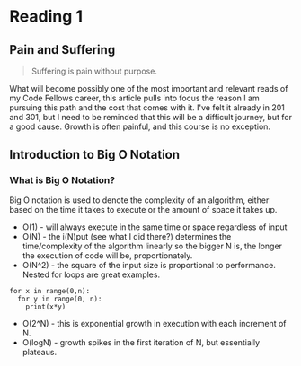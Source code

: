 # Reading 1

## Pain and Suffering

> Suffering is pain without purpose.

What will become possibly one of the most important and relevant reads of my Code Fellows career, this article pulls into focus the reason 
I am pursuing this path and the cost that comes with it. I've felt it already in 201 and 301, but I need to be reminded that this will be 
a difficult journey, but for a good cause. Growth is often painful, and this course is no exception. 

## Introduction to Big O Notation

### What is Big O Notation?

Big O notation is used to denote the complexity of an algorithm, either based on the time it takes to execute or the amount of space it takes up. 

- O(1) - will always execute in the same time or space regardless of input
- O(N) - the i(N)put (see what I did there?) determines the time/complexity of the algorithm linearly so the bigger N is, the longer the execution of code
will be, proportionately.
- O(N^2) - the square of the input size is proportional to performance. Nested for loops are great examples. 
```
for x in range(0,n):
  for y in range(0, n):
    print(x*y)
```
- O(2^N) - this is exponential growth in execution with each increment of N. 
- O(logN) - growth spikes in the first iteration of N, but essentially plateaus.  
